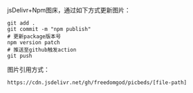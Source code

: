 jsDelivr+Npm图床，通过如下方式更新图片：

```
git add .
git commit -m "npm publish"
# 更新package版本号
npm version patch
# 推送至github触发action
git push
```

图片引用方式：

`https://cdn.jsdelivr.net/gh/freedomgod/picbeds/[file-path]`
